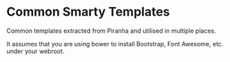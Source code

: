 # Common Smarty Templates

Common templates extracted from Piranha and utilised in multiple places.

It assumes that you are using bower to install Bootstrap, Font Awesome, etc. under
your webroot.
